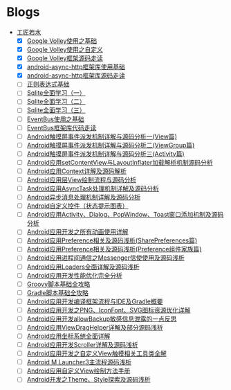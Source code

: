 # Blogs

- [工匠若水](http://blog.csdn.net/yanbober)
    - [x] [Google Volley使用之基础](http://blog.csdn.net/yanbober/article/details/45307015)
    - [x] [Google Volley使用之自定义](http://blog.csdn.net/yanbober/article/details/45307099)
    - [x] [Google Volley框架源码走读](http://blog.csdn.net/yanbober/article/details/45307217)
    - [x] [android-async-http框架库使用基础](http://blog.csdn.net/yanbober/article/details/45307549)
    - [x] [android-async-http框架库源码走读](http://blog.csdn.net/yanbober/article/details/45307739)
    - [ ] [正则表达式基础](http://blog.csdn.net/yanbober/article/details/45556185)
    - [ ] [Sqlite全面学习（一）](http://blog.csdn.net/yanbober/article/details/45567149)
    - [ ] [Sqlite全面学习（二）](http://blog.csdn.net/yanbober/article/details/45576939)
    - [ ] [Sqlite全面学习（三）](http://blog.csdn.net/yanbober/article/details/45581751)
    - [ ] [EventBus使用之基础](http://blog.csdn.net/yanbober/article/details/45667363)
    - [ ] [EventBus框架库代码走读](http://blog.csdn.net/yanbober/article/details/45671407)
    - [ ] [Android触摸屏事件派发机制详解与源码分析一(View篇)](http://blog.csdn.net/yanbober/article/details/45887547)
    - [ ] [Android触摸屏事件派发机制详解与源码分析二(ViewGroup篇)](http://blog.csdn.net/yanbober/article/details/45912661)
    - [ ] [Android触摸屏事件派发机制详解与源码分析三(Activity篇)](http://blog.csdn.net/yanbober/article/details/45932123)
    - [ ] [Android应用setContentView与LayoutInflater加载解析机制源码分析](http://blog.csdn.net/yanbober/article/details/45970721)
    - [ ] [Android应用Context详解及源码解析](http://blog.csdn.net/yanbober/article/details/45967639)
    - [ ] [Android应用层View绘制流程与源码分析](http://blog.csdn.net/yanbober/article/details/46128379)
    - [ ] [Android应用AsyncTask处理机制详解及源码分析](http://blog.csdn.net/yanbober/article/details/46117397)
    - [ ] [Android异步消息处理机制详解及源码分析](http://blog.csdn.net/yanbober/article/details/45936145)
    - [ ] [Android自定义控件（状态提示图表）](http://blog.csdn.net/yanbober/article/details/46342361)
    - [ ] [Android应用Activity、Dialog、PopWindow、Toast窗口添加机制及源码分析](http://blog.csdn.net/yanbober/article/details/46361191)
    - [ ] [Android应用开发之所有动画使用详解](http://blog.csdn.net/yanbober/article/details/46481171)
    - [ ] [Android应用Preference相关及源码浅析(SharePreferences篇)](http://blog.csdn.net/yanbober/article/details/47866369)
    - [ ] [Android应用Preference相关及源码浅析(Preference组件家族篇)](http://blog.csdn.net/yanbober/article/details/47954653)
    - [ ] [Android应用进程间通信之Messenger信使使用及源码浅析](http://blog.csdn.net/yanbober/article/details/48373341)
    - [ ] [Android应用Loaders全面详解及源码浅析](http://blog.csdn.net/yanbober/article/details/48861457)
    - [ ] [Android应用开发性能优化完全分析](http://blog.csdn.net/yanbober/article/details/48394201)
    - [ ] [Groovy脚本基础全攻略](http://blog.csdn.net/yanbober/article/details/49047515)
    - [ ] [Gradle脚本基础全攻略](http://blog.csdn.net/yanbober/article/details/49314255)
    - [ ] [Android应用开发编译框架流程与IDE及Gradle概要](http://blog.csdn.net/yanbober/article/details/49408489)
    - [ ] [Android应用开发之PNG、IconFont、SVG图标资源优化详解](http://blog.csdn.net/yanbober/article/details/50276769)
    - [ ] [Android应用开发allowBackup敏感信息泄露的一点反思](http://blog.csdn.net/yanbober/article/details/46417531)
    - [ ] [Android应用ViewDragHelper详解及部分源码浅析](http://blog.csdn.net/yanbober/article/details/50419059)
    - [ ] [Android应用坐标系统全面详解](http://blog.csdn.net/yanbober/article/details/50419117)
    - [ ] [Android应用开发Scroller详解及源码浅析](http://blog.csdn.net/yanbober/article/details/49904715)
    - [ ] [Android应用开发之自定义View触摸相关工具类全解](http://blog.csdn.net/yanbober/article/details/50411919)
    - [ ] [Android M Launcher3主流程源码浅析](http://blog.csdn.net/yanbober/article/details/50525559)
    - [ ] [Android应用自定义View绘制方法手册](http://blog.csdn.net/yanbober/article/details/50577855)
    - [ ] [Android开发之Theme、Style探索及源码浅析](http://blog.csdn.net/yanbober/article/details/51015630)